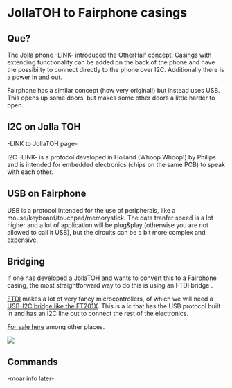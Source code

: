 # JollaTOH to Fairphone casings

## Que?

The Jolla phone -LINK- introduced the OtherHalf concept. Casings with extending functionality can be added on the back of the phone and have the possibilty to connect directly to the phone over I2C. Additionally there is a power in and out.

Fairphone has a similar concept (how very original!) but instead uses USB. This opens up some doors, but makes some other doors a little harder to open.

## I2C on Jolla TOH

-LINK to JollaTOH page-

I2C -LINK- is a protocol developed in Holland (Whoop Whoop!) by Philips and is intended for embedded electronics (chips on the same PCB) to speak with each other. 

## USB on Fairphone

USB is a protocol intended for the use of peripherals, like a mouse/keyboard/touchpad/memorystick. The data tranfer speed is a lot higher and a lot of application will be plug&play (otherwise you are not allowed to call it USB), but the circuits can be a bit more complex and expensive.

## Bridging

If one has developed a JollaTOH and wants to convert this to a Fairphone casing, the most straightforward way to do this is using an FTDI bridge <LINK>. 

[FTDI](http://www.ftdichip.com) makes a lot of very fancy microcontrollers, of which we will need a [USB-I2C bridge like the FT201X](http://www.ftdichip.com/Products/ICs/FT201X.html). This is a ic that has the USB protocol built in and has an I2C line out to connect the rest of the electronics. 

[For sale here](http://nl.mouser.com/ProductDetail/FTDI/FT201XS-R/?qs=sGAEpiMZZMvVkErl6zY%252bqa9cSQ2nub9D) among other places.

<img src="https://github.com/dirkvl/FairPhone/blob/master/Drawings/FT201X.JPG">

## Commands

-moar info later-